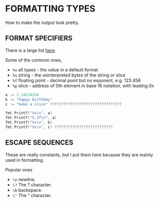 # FORMATTING TYPES

How to make the output look pretty.

## FORMAT SPECIFIERS

There is a large list [here](https://golang.org/pkg/fmt/).

Some of the common ones,

* `%v`	all types - the value in a default format
* `%s`	string - the uninterpreted bytes of the string or slice
* `%f`	floating point - decimal point but no exponent, e.g. 123.456
* `%p`	slice - address of 0th element in base 16 notation, with leading 0x

```go
a := 3.14234234
b := "happy birthday"
c := "make a slice" ????????????????????????????????

fmt.Printf("%v\n", a)
fmt.Printf("%.2f\n", a)
fmt.Printf("%s\n", b)
fmt.Printf("%s\n", c) ??????????????????????????
```

## ESCAPE SEQUENCES

These are really constants, but I put them here because they are mainly used in formatting.

Popular ones

* `\n` newline.
* `\?` The ? character.
* `\b` backspace.
* `\"` The " character.